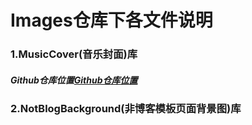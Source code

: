 # Images仓库下各文件说明
### 1.MusicCover(音乐封面)库
##### Github仓库位置[Github仓库位置](https://github.com/SeekerXm/Images/tree/master/MusicCover)

### 2.NotBlogBackground(非博客模板页面背景图)库
